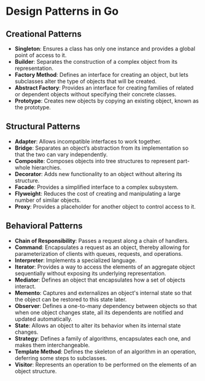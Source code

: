 # Design Patterns in Go

## Creational Patterns
- **Singleton**: Ensures a class has only one instance and provides a global point of access to it.
- **Builder**: Separates the construction of a complex object from its representation.
- **Factory Method**: Defines an interface for creating an object, but lets subclasses alter the type of objects that will be created.
- **Abstract Factory**: Provides an interface for creating families of related or dependent objects without specifying their concrete classes.
- **Prototype**: Creates new objects by copying an existing object, known as the prototype.

## Structural Patterns
- **Adapter**: Allows incompatible interfaces to work together.
- **Bridge**: Separates an object’s abstraction from its implementation so that the two can vary independently.
- **Composite**: Composes objects into tree structures to represent part-whole hierarchies.
- **Decorator**: Adds new functionality to an object without altering its structure.
- **Facade**: Provides a simplified interface to a complex subsystem.
- **Flyweight**: Reduces the cost of creating and manipulating a large number of similar objects.
- **Proxy**: Provides a placeholder for another object to control access to it.

## Behavioral Patterns
- **Chain of Responsibility**: Passes a request along a chain of handlers.
- **Command**: Encapsulates a request as an object, thereby allowing for parameterization of clients with queues, requests, and operations.
- **Interpreter**: Implements a specialized language.
- **Iterator**: Provides a way to access the elements of an aggregate object sequentially without exposing its underlying representation.
- **Mediator**: Defines an object that encapsulates how a set of objects interact.
- **Memento**: Captures and externalizes an object's internal state so that the object can be restored to this state later.
- **Observer**: Defines a one-to-many dependency between objects so that when one object changes state, all its dependents are notified and updated automatically.
- **State**: Allows an object to alter its behavior when its internal state changes.
- **Strategy**: Defines a family of algorithms, encapsulates each one, and makes them interchangeable.
- **Template Method**: Defines the skeleton of an algorithm in an operation, deferring some steps to subclasses.
- **Visitor**: Represents an operation to be performed on the elements of an object structure.